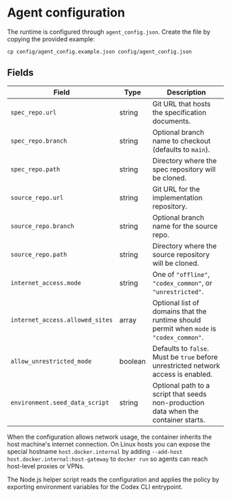 # Agent configuration

The runtime is configured through `agent_config.json`. Create the file by copying the provided example:

```
cp config/agent_config.example.json config/agent_config.json
```

## Fields

| Field | Type | Description |
| --- | --- | --- |
| `spec_repo.url` | string | Git URL that hosts the specification documents. |
| `spec_repo.branch` | string | Optional branch name to checkout (defaults to `main`). |
| `spec_repo.path` | string | Directory where the spec repository will be cloned. |
| `source_repo.url` | string | Git URL for the implementation repository. |
| `source_repo.branch` | string | Optional branch name for the source repo. |
| `source_repo.path` | string | Directory where the source repository will be cloned. |
| `internet_access.mode` | string | One of `"offline"`, `"codex_common"`, or `"unrestricted"`. |
| `internet_access.allowed_sites` | array | Optional list of domains that the runtime should permit when `mode` is `"codex_common"`. |
| `allow_unrestricted_mode` | boolean | Defaults to `false`. Must be `true` before unrestricted network access is enabled. |
| `environment.seed_data_script` | string | Optional path to a script that seeds non-production data when the container starts. |

When the configuration allows network usage, the container inherits the
host machine's internet connection. On Linux hosts you can expose the
special hostname `host.docker.internal` by adding `--add-host
host.docker.internal:host-gateway` to `docker run` so agents can reach
host-level proxies or VPNs.

The Node.js helper script reads the configuration and applies the policy by exporting environment variables for the Codex CLI entrypoint.

